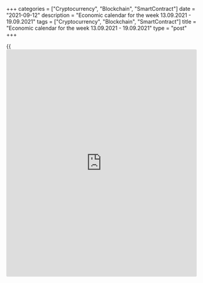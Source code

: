 +++
categories = ["Cryptocurrency", "Blockchain", "SmartContract"]
date = "2021-09-12"
description = "Economic calendar for the week 13.09.2021 - 19.09.2021"
tags = ["Cryptocurrency", "Blockchain", "SmartContract"]
title = "Economic calendar for the week 13.09.2021 - 19.09.2021"
type = "post"
+++

{{<iframe id="large-banner" src="https://www.bounty.group/#slide=21.0" width="100%" height="600" scrolling="no" style="border: 0px solid rgb(216, 221, 230); border-radius: 3px;">}}

2021-09-12

2021-09-12

Economic [calendar](https://www.fintechee.com/web-trader/) for the week 13.09.2021 – 19.09.2021Jana Kane

##  **Review of the main events of the Forex economic [calendar](https://www.fintechee.com/web-trader/) for the
next trading week (13.09.2021 – 19.09.2021)**

The dollar's decline that started after the publication of the
controversial report of the US Department of Labor at the beginning of
the month, stopped. The DXY dollar index, which estimates its value
against a basket of 6 major currencies, rose by about 0.5% last week,
which cannot be said about the declining major world and American stock
indices.

In the United States, inflation has spiked to its highest level in
decades. Core annual inflation (the Fed's preferred inflation indicator)
in July was 3.6%. The consumer price index (CPI) of the US in July rose
by 5.3% (the latest data on inflation (for August) will be presented by
the Labor Department next week). In addition, the situation on the
country's labor market (the main indicator for the Fed when making
decisions on monetary [policy](https://www.fintechee.com/policy/)) continues to gradually improve. So,
according to the weekly data of the US Department of Labor published on
Thursday, the number of initial claims for unemployment benefits for the
week of September 3 decreased from 345 thousand to 310 thousand, which
turned out to be better than the forecast of 335 thousand. The number of
secondary claims for the week of August 27 decreased from 2.805 million
to 2.783 million, and the average number of initial claims over the past
4 weeks on September 3 decreased from 356.25 thousand to 339.5 thousand.

 Raphael Bostic, President of the Federal Reserve Bank of Atlanta and
member of the Fed's management, does not expect a decision in favor of
cutting the stimulus program to be made at a meeting of the US central
bank in September. "You shouldn't hope much for anything like this
during the next meeting," he said last week. The recently published data
and the dynamics of the coronavirus pandemic are, in his opinion,
arguments in favor of a later start of curtailing the stimulus. However,
not all members of the Fed's management share this opinion.

It is unlikely that the Fed will reduce purchases following the
September 21-22 meeting, but the Fed Chairman Jerome Powell may signal
that this process will begin after the November 2-3 meeting. Therefore,
a strong weakening of the dollar should probably not be expected in the
second half of September.

Next week, market participants will pay attention to the publication of
important macro statistics from the UK, US, China, Canada, New Zealand,
and Australia.

 ***during the coming week, new events may be added to the [calendar](https://www.fintechee.com/web-trader/) and
/ or some scheduled events may be canceled**

 ****GMT time**

###  **Monday, September 13**

No important macro statistics planned to be released.

###  **Tuesday, September 14**

###  **02:45 AUD Speech by the head of the RBA Philip Lowe**

In his speech, Philip Lowe will assess the current situation in the
Australian economy and point out further plans for the monetary [policy](https://www.fintechee.com/policy/)
of the department.

Market participants would also like to hear Lowe's views on central bank
[policy](https://www.fintechee.com/policy/) amid the ongoing coronavirus pandemic and Australia's first
recession in 30 years. According to Lowe, "there is no serious argument
in favor of tightening monetary [policy](https://www.fintechee.com/policy/) in the short term," and "it will
be some time before interest rates rise."

Any signals from him regarding a change in the plans of the RBA's
monetary [policy](https://www.fintechee.com/policy/) will cause a sharp increase in volatility in the AUD
trading and on the Australian stock market. If he does not touch on the
topic of monetary [policy](https://www.fintechee.com/policy/), the market reaction to his speech will be
weak.

###  **06:00 GBP Report on the average wages of the British for the last
3 months. Unemployment rate**

On a monthly basis, the UK Office for National Statistics (ONS)
publishes a report on average earnings covering the last 3 months, with
and without bonuses.

This report is a key short-term indicator of the dynamics of changes in
the level of wages of employees in the UK. Wages growth is positive for
the GBP, while a low value is negative. Forecast: September report
suggests that average wages with bonuses increased over the last
calculated 3 months (May-July) by +8.6% (against +8.8%, +7.3%, +5.6% ,
+4.0%, +4.5%, +4.8%, +4.7%, +3.7%, +2.8%, +1.3%, +0.1% in previous
periods); without bonuses - increased by +7.3% (against +7.4%, +6.6%,
+5.6%, +4.6%, +4.4%, +4.2%, +4.1%, +3.6%, +2.8%, +1.9%, +0.9%, +0.2% in
previous periods). Thus, the data indicate a growing dynamics of the
wages level, which is a positive factor for the pound, as it contributes
to the growth of inflationary pressures. If the data turns out to be
better than forecast, the pound is likely to strengthen in the foreign
exchange market. Data worse than forecast will negatively affect the
pound in the short term.

Also at this time, data on unemployment in the UK are published. It is
expected that in the 3 months from May to July, unemployment was at the
level of 4.6% (against 4.7%, 4.8%, 4.7%, 4.8%, 4.9%, 5.0%, 5.1%, 5.0%,
4.9%, 4.8%, 4.5%, 4.3%, 3.9%, 3.9% in previous periods). Since 2012, the
UK unemployment rate has declined steadily (from 8.0% in September
2012). This is a positive factor for the pound, the rise in unemployment
is a negative factor.

If the data from the UK labor market turn out to be worse than the
forecast and / or the previous value, the pound will be under pressure.

In any case, at the time of the publication of data from the British
labor market, an increase in volatility is expected in the pound quotes
and on the London Stock Exchange.

###  **12:30 USD Consumer Price Index (excluding food and energy)**

Consumer Price Index (CPI) determines the change in prices of a selected
basket of goods and services for a given period and is a key indicator
for assessing inflation and changes in consumer preferences. Food and
energy have been excluded from this indicator to provide a more accurate
estimate. A high value strengthens the US dollar, while a low value
weakens it. In July 2021, the value of the indicator was +0.3% (+4.3% in
annual [terms](https://www.fintechee.com/terms/)), in June +0.9% (+4.5% in annual [terms](https://www.fintechee.com/terms/)), in May +0.7%
(+3.8% in annual [terms](https://www.fintechee.com/terms/)), and in April +0.9% (+3.0% in annual [terms](https://www.fintechee.com/terms/)),
which indicates some improvement in the situation after the index fell
in March and April 2020 against the background of the coronavirus
pandemic and growth of consumer prices. If the data turns out to be
weaker than the forecast, the dollar is likely to react with a short-
term decline. Better-than-forecast data will strengthen the dollar.
Outlook for August: +0.3% and +4.3% (in annual [terms](https://www.fintechee.com/terms/)), which is likely
to have a positive impact on the USD.

###  **Wednesday, September 15**

###  **02:00** **CNY Retail Sales Index**

This index is published monthly by the National Bureau of Statistics of
China and measures total retail sales and cash receipts. The index is
often considered an indicator of consumer confidence and economic well-
being and reflects the health of the retail sector in the near term. A
rise in the index is usually positive for the CNY; a decrease in the
indicator will negatively affect CNY. The previous value of the index
(in annual [terms](https://www.fintechee.com/terms/)) was +8.5% (after an increase of +8% in the last months
of 2019 and a fall of -20.5% in February 2020). Outlook: In August 2021,
retail sales in China rose by +7.1% (YoY), suggesting an ongoing
recovery from a strong fall in February-March 2020. If the data turns
out to be even better, the CNY will strengthen even more.

###  **06:00 GBP Consumer Price Index. Core Consumer Price Index**

Consumer Price Index (CPI) reflects the dynamics of retail prices for a
group of goods and services that make up the British consumer basket.
The CPI is a key indicator of inflation. Its publication causes active
movement of the pound in the foreign exchange market, as well as the
London Stock Exchange FTSE100 index.

In the previous reporting month (July), the growth in consumer inflation
(in annual [terms](https://www.fintechee.com/terms/)) amounted to +2.0%. Forecast for August: +2.9%
(annualized).

Despite the relative decline, this value indicates growing inflationary
pressures, which is likely to support the pound. Indicator value below
the forecast could provoke a weakening of the pound, as low inflation
will force the Bank of England to adhere to a soft monetary [policy](https://www.fintechee.com/policy/).

Core CPI is published by the Office for National Statistics and
determines the change in prices for a selected basket of goods and
services (excluding food and energy) for a given period. It is a key
indicator for assessing inflation and changes in purchasing preferences.
A positive result strengthens the GBP, a negative result weakens it.

In July, Core CPI (in annual [terms](https://www.fintechee.com/terms/)) increased by +1.8%. Probably, the
publication of the indicator will have a positive short-term effect on
the pound if its value is higher than the forecast and previous values.
Forecast for August: +2.9% (annualized). The indicator value below the
forecast and / or previous values ​​may provoke a weakening of the
pound.

###  **12:30 CAD Consumer price indices in Canada**

Core CPI from the Bank of Canada reflects the dynamics of the retail
prices of the corresponding basket of goods and services (excluding
fruits, vegetables, gasoline, fuel oil, natural gas, mortgage interest,
intercity transportation, and tobacco products). The inflation target
for the Bank of Canada is in the range of 1% -3%. The rise in CPI is a
harbinger of a rate hike and a positive factor for the CAD. Core
Consumer Price Index rose in July 2021 by +0.6% (+3.3% in annual [terms](https://www.fintechee.com/terms/)).
If the data for August turns out to be worse than the previous values,
it will negatively affect the CAD. The data will strengthen the Canadian
dollar better than the previous values. Outlook: Core CPI rose +3.7% in
August (yoy), which is likely to have a positive impact on the CAD.

###  **22:45 NZD New Zealand GDP for Q2**

The release of the data will cause increased volatility in the NZD.
Considering the recent rise in prices for commodities and agricultural
products (especially for dairy products, which is the most important
component of New Zealand's exports), as well as the fact that New
Zealand has been the least affected by the coronavirus pandemic compared
to other major economies, it is likely that New Zealand's Q2 GDP report
will come out with positive numbers.

GDP is expected to grow by +1.5% in the 2nd quarter of 2021 (previous
values ​​+1.6%, -1.0%, +13.9%, -11%, -1.2%, +0.1%) and +16.4% in annual
[terms](https://www.fintechee.com/terms/) (previous values ​​+2.4%, -0.9%, +0.2%, -11.3%, 0%, +1.7% ). The
data so far remain inconsistent, although they indicate a continued
gradual recovery of the New Zealand economy after its fall in the first
half of 2020. The data worse than the forecast will negatively affect
the NZD quotes.

###  **Tursday, September 16**

###  **01:30 AUD Employment rate. Unemployment rate**

The employment rate reflects the monthly change in the number of
Australian citizens employed. The growth of the indicator has a positive
impact on consumer spending, which stimulates economic growth. A high
value is positive for the AUD, while a low value is negative. Forecast:
in August, the number of employed Australian citizens decreased by
-70,000 (after an increase of +2,200 in July, +29,100 in June, +115,200
in May, a fall of -30,600 in April, -264,100 in May 2020 and an increase
of +29,100 in January 2021).

Also at the same time, the Australian Bureau of Statistics will publish
a report on the unemployment rate - an indicator that estimates the
proportion of the unemployed population to the total number of able-
bodied citizens. The growth of the indicator indicates the weakness of
the labor market, which leads to a weakening of the national economy.
The decline in the indicator is a positive factor for the AUD. Forecast:
unemployment in Australia in August was at the level of 4.9% (against
4.6% in July, 4.9% in June, 5.1% in May, 5.5% in April, 6.6% in December
, 6.8% in November, 7.0% in October, 6.9% in September, 6.8% in August,
7.5% in July, 7.4% in June, 5.2% in March, 5.1% in February), although
it is approaching pre-coronavirus levels. Overall, the numbers look
contradictory, although in other large economies, the labor market has
deteriorated on a large scale due to the coronavirus.

The leaders of the RBA have repeatedly stated that, in addition to the
situation in international trade, the Australian economy and the central
bank's monetary [policy](https://www.fintechee.com/policy/) plans are influenced by indicators of the level
of household debt and expenditures, the growth of workers' wages, as
well as the state of the country's labor market. In the opinion of the
RBA management, an unemployment rate of 4.5% or lower is required to
raise wages and accelerate inflation to the target range. Unemployment
in the country is not decreasing, and a return of inflation to the
middle of the target range of 2% -3% is not even in the distant horizon.

The AUD is unlikely to react strongly positively to the publication of
data from the country's labor market. If the values ​​of the indicators
turn out to be worse than the forecast, the Australian dollar may
significantly decline in the short term. Better-than-expected data will
strengthen AUD in the short term.

###  **12:30 USD Retail sales. Retail control group**

This report (Retail Sales) reflects the total sales of retailers of all
sizes and types. Changes in retail sales are the main indicator of
consumer spending. The report is a leading indicator, and in the future
the data may be greatly revised. A high result strengthens the US
dollar, a low one weakens it. A relative decrease in the indicator may
have a short-term negative impact on the dollar, while an increase in
the indicator will have a positive effect on the USD. In the previous
month (July), the value of the indicator was -1.1% (after an increase of
+0.6% in June, +10.7% in March, +7.6% in January and a fall of -2.9% in
February), which indicates that the improvement in this sector of the
American economy is still unstable after the partial lifting of strict
quarantine restrictive measures in a number of states. Outlook for
August: -0.7%, which is likely to negatively affect the USD if the
forecast is confirmed.

Retail sales is the main indicator of consumer spending in the United
States, showing changes in retail sales. The Retail Control Group metric
measures volume across the entire retail industry and is used to
calculate price indices for most products. A strong result strengthens
the US dollar, and vice versa, a weak report weakens the dollar. A
slight increase in indicators is unlikely to accelerate the growth of
the dollar. The data worse than the values ​​of the previous period
(-1.0% in July, +1.1% in June, -0.7% in May, -1.5% in April, +6.9% in
March, -3.5 % in February, +8.7% in January) may negatively affect the
dollar in the short term. Forecast for August: -0.1%.

###  **Friday, September 17**

###  **14:00 USD University of Michigan Consumer Confidence Index
(preliminary release)**

This indicator reflects the confidence of American consumers in the
economic development of the country. A high level indicates economic
growth, while a low level indicates stagnation. Previous values ​​of the
indicator: 70.3 in August, 81.2 in July, 85.5 in June, 84.9 in March,
76.8 in February, 79.0 in January 2021. An increase in the indicator
will strengthen the USD, while a decrease in the value will weaken the
dollar. This indicator is expected to be released in September with a
value of 70.2. The data indicate that the recovery of this indicator is
uneven, which is negative for the USD. The data worse than the forecast
may negatively affect the dollar in the short term.

## Price chart of EURUSD in real time mode

The content of this article reflects the author’s opinion and does not
necessarily reflect the official position of LiteForex. The material
published on this page is provided for informational purposes only and
should not be considered as the provision of investment advice for the
purposes of Directive 2004/39/EC.

Rate this article:

{{value}}

( {{count}} {{title}} )